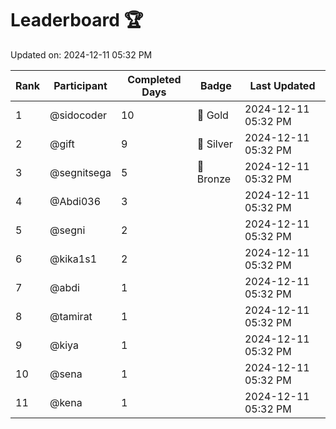 # Leaderboard 🏆

Updated on: 2024-12-11 05:32 PM

| Rank | Participant       | Completed Days | Badge      | Last Updated         |
|------|-------------------|----------------|------------|----------------------|
| 1    | @sidocoder        | 10             | 🏅 Gold     | 2024-12-11 05:32 PM |
| 2    | @gift             | 9              | 🥈 Silver   | 2024-12-11 05:32 PM |
| 3    | @segnitsega       | 5              | 🥉 Bronze   | 2024-12-11 05:32 PM |
| 4    | @Abdi036          | 3              |            | 2024-12-11 05:32 PM |
| 5    | @segni            | 2              |            | 2024-12-11 05:32 PM |
| 6    | @kika1s1          | 2              |            | 2024-12-11 05:32 PM |
| 7    | @abdi             | 1              |            | 2024-12-11 05:32 PM |
| 8    | @tamirat          | 1              |            | 2024-12-11 05:32 PM |
| 9    | @kiya             | 1              |            | 2024-12-11 05:32 PM |
| 10   | @sena             | 1              |            | 2024-12-11 05:32 PM |
| 11   | @kena             | 1              |            | 2024-12-11 05:32 PM |
